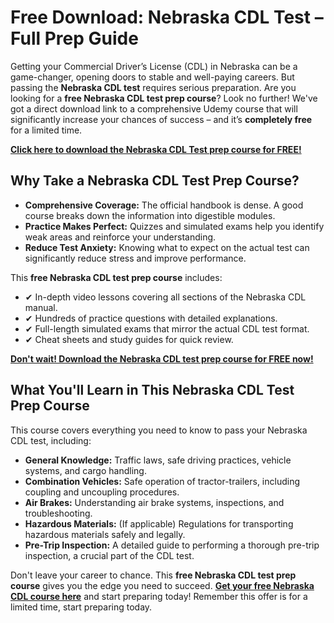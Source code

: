 # Free Download: Nebraska CDL Test – Full Prep Guide

Getting your Commercial Driver’s License (CDL) in Nebraska can be a game-changer, opening doors to stable and well-paying careers. But passing the **Nebraska CDL test** requires serious preparation. Are you looking for a **free Nebraska CDL test prep course**? Look no further! We've got a direct download link to a comprehensive Udemy course that will significantly increase your chances of success – and it’s **completely free** for a limited time.

[**Click here to download the Nebraska CDL Test prep course for FREE!**](https://udemywork.com/nebraska-cdl-test)

## Why Take a Nebraska CDL Test Prep Course?

*   **Comprehensive Coverage:** The official handbook is dense. A good course breaks down the information into digestible modules.
*   **Practice Makes Perfect:** Quizzes and simulated exams help you identify weak areas and reinforce your understanding.
*   **Reduce Test Anxiety:** Knowing what to expect on the actual test can significantly reduce stress and improve performance.

This **free Nebraska CDL test prep course** includes:

*   ✔ In-depth video lessons covering all sections of the Nebraska CDL manual.
*   ✔ Hundreds of practice questions with detailed explanations.
*   ✔ Full-length simulated exams that mirror the actual CDL test format.
*   ✔ Cheat sheets and study guides for quick review.

[**Don't wait! Download the Nebraska CDL test prep course for FREE now!**](https://udemywork.com/nebraska-cdl-test)

## What You'll Learn in This Nebraska CDL Test Prep Course

This course covers everything you need to know to pass your Nebraska CDL test, including:

*   **General Knowledge:** Traffic laws, safe driving practices, vehicle systems, and cargo handling.
*   **Combination Vehicles:** Safe operation of tractor-trailers, including coupling and uncoupling procedures.
*   **Air Brakes:** Understanding air brake systems, inspections, and troubleshooting.
*   **Hazardous Materials:** (If applicable) Regulations for transporting hazardous materials safely and legally.
*   **Pre-Trip Inspection:** A detailed guide to performing a thorough pre-trip inspection, a crucial part of the CDL test.

Don't leave your career to chance. This **free Nebraska CDL test prep course** gives you the edge you need to succeed. **[Get your free Nebraska CDL course here](https://udemywork.com/nebraska-cdl-test)** and start preparing today! Remember this offer is for a limited time, start preparing today.
